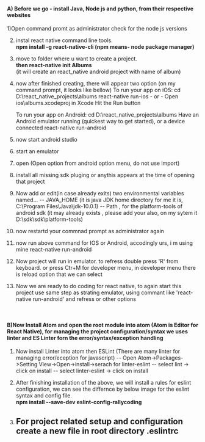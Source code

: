 <H4>A) Before we go - install Java, Node js and python, from their respective websites</H4> 

1)Open command promt as administrator
check for the node js versions

2) instal react native command line tools.
		<br/><b>npm install -g react-native-cli  (npm means- node package manager)</b>
		
3) move to folder where u want to create a project.
	 <br/><b>then react-native init Albums</b>
	<br/>(it will create an react_native android project with name of album)
	
4) now after finished creating, there will appear two option (on my command prompt, it looks like bellow)
	To run your app on iOS:
		cd D:\react_native_projects\albums
		react-native run-ios
		- or -
		Open ios\albums.xcodeproj in Xcode
		Hit the Run button
   
	To run your app on Android:
		cd D:\react_native_projects\albums
		Have an Android emulator running (quickest way to get started), or a device connected
		react-native run-android
		
5) now start android studio
6) start an emulator
7) open (Open option from android option menu, do not use import)
8) install all missing sdk pluging or anythis appears at the time of opening that project
9) Now add or edit(in case already exits) two environmental variables named...
		-- JAVA_HOME (it is java JDK home directory for me it is, C:\Program Files\Java\jdk-10.0.1)
		-- Path , for the platform-tools of android sdk (it may already exists , please add your also, on my sytem it D:\sdk\sdk\platform-tools)
10) now restartd your commnad prompt as administrator again
11) now run above command for IOS or Android, accodingly urs, i m using mine 
		react-native run-android
12) Now project will run in emulator. to refress double press 'R' from keyboard. or press Ctr+M for developer menu, 
in developer menu there is reload option that we can select 
13) Now we are ready to do coding for react native, to again start this project use same step as strating emulator, using commant like 'react-native run-android' and refress or other options 

<br/><H4>B)Now Install Atom and open the root module into atom (Atom is Editor for React Native), for managing the project configuration/syntax we uses linter and ES Linter forn the error/syntax/exception handling</H4> 
1) Now install Linter into atom then ESLint (There are many linter for managing error/eception for javascript)
	-- Open Atom->Packages->Setting View->Open->install->serach for linter-eslint
		-- select lint   -> click on install
		-- select linter-eslint -> click on install
		
2) After finishing installation of the above, we will install a rules for eslint configuration, we can see the differnce by below image for the eslint syntax and config file.
<br/><b>npm install --save-dev eslint-config-rallycoding</b>

3) For project related setup and configuration create a new file in root directory .eslintrc
	-- 
